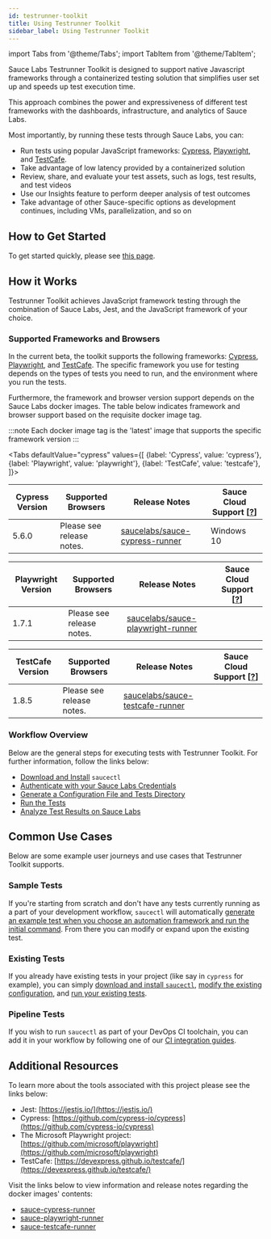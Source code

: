 ```yaml
---
id: testrunner-toolkit
title: Using Testrunner Toolkit                                 
sidebar_label: Using Testrunner Toolkit
---
```


import Tabs from '@theme/Tabs';
import TabItem from '@theme/TabItem';


Sauce Labs Testrunner Toolkit is designed to support native Javascript frameworks through a containerized testing solution that simplifies user set up and speeds up test execution time. 


This approach combines the power and expressiveness of different test frameworks with the dashboards, infrastructure, and analytics of Sauce Labs.


Most importantly, by running these tests through Sauce Labs, you can:

* Run tests using popular JavaScript frameworks: [Cypress](https://github.com/cypress-io/cypress), [Playwright](https://github.com/microsoft/playwright), and [TestCafe](https://devexpress.github.io/testcafe).
* Take advantage of low latency provided by a containerized solution
* Review, share, and evaluate your test assets, such as logs, test results, and test videos 
* Use our Insights feature to perform deeper analysis of test outcomes
* Take advantage of other Sauce-specific options as development continues, including VMs, parallelization, and so on

## How to Get Started

To get started quickly, please see [this page](/testrunner-toolkit/installation).
## How it Works

Testrunner Toolkit achieves JavaScript framework testing through the combination of Sauce Labs, Jest, and the
JavaScript framework of your choice. 

### Supported Frameworks and Browsers

In the current beta, the toolkit supports the following frameworks: [Cypress](https://github.com/cypress-io/cypress), [Playwright](https://github.com/microsoft/playwright), and [TestCafe](https://github.com/DevExpress/testcafe). The specific framework you use for testing depends on the types of tests you
need to run, and the environment where you run the tests.

Furthermore, the framework and browser version support depends on the Sauce Labs docker images. The table below indicates framework and browser support based on the requisite docker image tag.

:::note 
Each docker image tag is the 'latest' image that supports the specific framework version
:::

<Tabs
  defaultValue="cypress"
  values={[
    {label: 'Cypress', value: 'cypress'},
    {label: 'Playwright', value: 'playwright'},
    {label: 'TestCafe', value: 'testcafe'},
  ]}>
  
<TabItem value="cypress">

| Cypress Version    | Supported Browsers        | Release Notes                                                                                                 | Sauce Cloud Support [[?](testrunner-toolkit/running-tests.md#test-on-sauce-labs)] |
|--------------------|---------------------------|---------------------------------------------------------------------------------------------------------------|-----------------------------------------------------------------------------------|
| 5.6.0              | Please see release notes. | [saucelabs/sauce-cypress-runner](https://github.com/saucelabs/sauce-cypress-runner/releases/tag/v5.7.3)       | Windows 10                                                                        |

</TabItem>
<TabItem value="playwright">

| Playwright Version | Supported Browsers        | Release Notes                                                                                                 | Sauce Cloud Support [[?](testrunner-toolkit/running-tests.md#test-on-sauce-labs)] |
|--------------------|---------------------------|---------------------------------------------------------------------------------------------------------------|-----------------------------------------------------------------------------------|
| 1.7.1              | Please see release notes. | [saucelabs/sauce-playwright-runner](https://github.com/saucelabs/sauce-playwright-runner/releases/tag/v1.7.4) |                                                                                   |

</TabItem>
<TabItem value="testcafe">

| TestCafe Version   | Supported Browsers        | Release Notes                                                                                                 | Sauce Cloud Support [[?](testrunner-toolkit/running-tests.md#test-on-sauce-labs)] |
|--------------------|---------------------------|---------------------------------------------------------------------------------------------------------------|-----------------------------------------------------------------------------------|
| 1.8.5              | Please see release notes. | [saucelabs/sauce-testcafe-runner](https://github.com/saucelabs/sauce-testcafe-runner/releases/tag/v0.1.16)    |                                                                                   |

</TabItem>
</Tabs> 

### Workflow Overview

Below are the general steps for executing tests with Testrunner Toolkit. For further information, follow the links below:

* [Download and Install](testrunner-toolkit/installation.md#installing-testrunner-toolkit) `saucectl`
* [Authenticate with your Sauce Labs Credentials](testrunner-toolkit/configuration.md#authenticate)
* [Generate a Configuration File and Tests Directory](testrunner-toolkit/configuration.md#generate-a-configuration-file-and-tests)
* [Run the Tests](testrunner-toolkit/configuration.md#run-the-test)
* [Analyze Test Results on Sauce Labs](testrunner-toolkit/configuration.md#analyze-test-results-in-sauce-labs)

## Common Use Cases

Below are some example user journeys and use cases that Testrunner Toolkit supports.

### Sample Tests

If you're starting from scratch and don't have any tests currently running as a part of your development workflow, `saucectl` will automatically [generate an example test when you choose an automation framework and run the initial command](testrunner-toolkit/configuration.md#choose-a-framework). From there you can modify or expand upon the existing test.

### Existing Tests

If you already have existing tests in your project (like say in `cypress` for example), you can simply [download and install `saucectl`](testrunner-toolkit/installation#installing-testrunner-toolkit), [modify the existing configuration](testrunner-toolkit/configuration.md#modifying-the-configuration-file), and [run your existing tests](testrunner-toolkit/running-tests.md#automation-framework-examples).

### Pipeline Tests

If you wish to run `saucectl` as part of your DevOps CI toolchain, you can add it in your workflow by following one of our [CI integration guides](testrunner-toolkit/integrations.md).

## Additional Resources

To learn more about the tools associated with this project please see the links below:

* Jest: [https://jestjs.io/](https://jestjs.io/)
* Cypress: [https://github.com/cypress-io/cypress](https://github.com/cypress-io/cypress)
* The Microsoft Playwright project: [https://github.com/microsoft/playwright](https://github.com/microsoft/playwright)
* TestCafe: [https://devexpress.github.io/testcafe/](https://devexpress.github.io/testcafe/)

Visit the links below to view information and release notes regarding the docker images' contents:

* [sauce-cypress-runner](https://github.com/saucelabs/sauce-cypress-runner)
* [sauce-playwright-runner](https://github.com/saucelabs/sauce-playwright-runner)
* [sauce-testcafe-runner](https://github.com/saucelabs/sauce-testcafe-runner)
